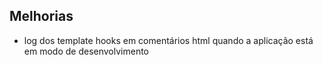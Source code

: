 ## Melhorias
- log dos template hooks em comentários html quando a aplicação está em modo de desenvolvimento